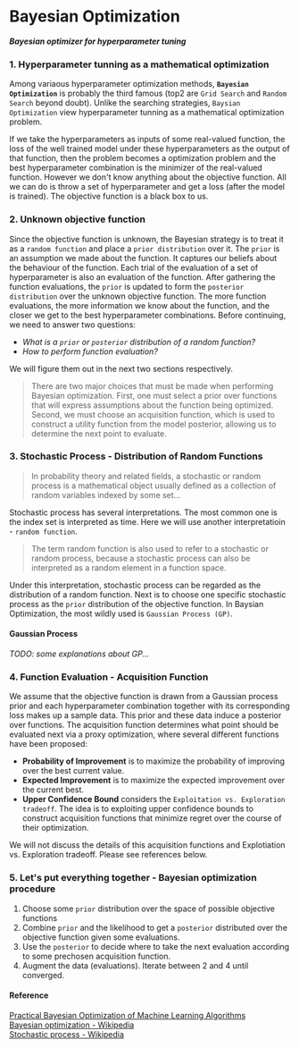 # Bayesian Optimization
***Bayesian optimizer for hyperparameter tuning***

### 1. Hyperparameter tunning as a mathematical optimization
Among variaous hyperparameter optimization methods, **`Bayesian Optimization`** is probably the third famous (top2 are `Grid Search` and `Random Search` beyond doubt). Unlike the searching strategies, `Baysian Optimization` view hyperparameter tunning as a mathematical optimization problem. 

If we take the hyperparameters as inputs of some real-valued function, the loss of the well trained model under these hyperparameters as the output of that function, then the problem becomes a optimization problem and the best hyperparameter combination is the minimizer of the real-valued function. However we don't know anything about the objective function. All we can do is throw a set of hyperparameter and get a loss (after the model is trained). The objective function is a black box to us.

### 2. Unknown objective function
Since the objective function is unknown, the Bayesian strategy is to treat it as a `random function` and place a `prior distribution` over it. The `prior` is an assumption we made about the function. It captures our beliefs about the behaviour of the function. Each trial of the evaluation of a set of hyperparameter is also an evaluation of the function. After gathering the function evaluations, the `prior` is updated to form the `posterior distribution` over the unknown objective function. The more function evaluations, the more information we know about the function, and the closer we get to the best hyperparameter combinations. Before continuing, we need to answer two questions:

* *What is a `prior` or `posterior` distribution of a random function?*  
* *How to perform function evaluation?*

We will figure them out in the next two sections respectively.

>There are two major choices that must be made when performing Bayesian optimization. First, one must select a prior over functions that will express assumptions about the function being optimized. Second, we must choose an acquisition function, which is used to construct a utility function from the model posterior, allowing us to determine the next point to evaluate.

### 3. Stochastic Process - Distribution of Random Functions
>In probability theory and related fields, a stochastic or random process is a mathematical object usually defined as a collection of random variables indexed by some set...

Stochastic process has several interpretations. The most common one is the index set is interpreted as time. Here we will use another interpretatioin - `random function`. 
>The term random function is also used to refer to a stochastic or random process, because a stochastic process can also be interpreted as a random element in a function space.

Under this interpretation, stochastic process can be regarded as the distribution of a random function. Next is to choose one specific stochastic process as the `prior` distribution of the objective function. In Baysian Optimization, the most wildly used is `Gaussian Process (GP)`. 

#### Gaussian Process
*TODO: some explanations about GP...*

### 4. Function Evaluation - Acquisition Function
We assume that the objective function is drawn from a Gaussian process prior and each hyperparameter combination together with its corresponding loss makes up a sample data. This prior and these data induce a posterior over functions. The acquisition function determines what point should be evaluated next via a proxy optimization, where several different functions have been proposed:
* **Probability of Improvement** is to maximize the probability of improving over the best current value.
* **Expected Improvement** is to maximize the expected improvement over the current best.
* **Upper Confidence Bound** considers the `Exploitation vs. Exploration tradeoff`. The idea is to exploiting upper confidence bounds to construct acquisition functions that minimize regret over the course of their optimization.

We will not discuss the details of this acquisition functions and Explotiation vs. Exploration tradeoff. Please see references below.

### 5. Let's put everything together - Bayesian optimization procedure
1. Choose some `prior` distribution over the space of possible objective functions
2. Combine `prior` and the likelihood to get a `posterior` distributed over the objective function given some evaluations.
3. Use the `posterior` to decide where to take the next evaluation according to some prechosen acquisition function.
4. Augment the data (evaluations).
Iterate between 2 and 4 until converged.

#### Reference
[Practical Bayesian Optimization of Machine Learning Algorithms](https://arxiv.org/pdf/1206.2944.pdf)  
[Bayesian optimization - Wikipedia](https://en.wikipedia.org/wiki/Bayesian_optimization)  
[Stochastic process - Wikipedia](https://en.wikipedia.org/wiki/Stochastic_process)
